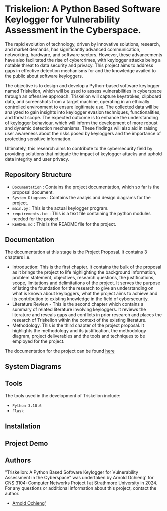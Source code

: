 # Triskelion: A Python Based Software Keylogger for Vulnerability Assessment in the Cyberspace.

The rapid evolution of technology, driven by innovative solutions, research, and market demands, has significantly advanced communication, networking, hardware, and software sectors. However, these advancements have also facilitated the rise of cybercrimes, with keylogger attacks being a notable threat to data security and privacy. This project aims to address gaps in effective detection mechanisms for and the knowledge availed to the public about software keyloggers. 

The objective is to design and develop a Python-based software keylogger named Triskelion, which will be used to assess vulnerabilities in cyberspace through an offensive approach. Triskelion will capture keystrokes, clipboard data, and screenshots from a target machine, operating in an ethically controlled environment to ensure legitimate use. The collected data will be analyzed to gain insights into keylogger evasion techniques, functionalities, and threat scope. The expected outcome is to enhance the understanding of keylogger behaviour, which will inform the development of more robust and dynamic detection mechanisms. These findings will also aid in raising user awareness about the risks posed by keyloggers and the importance of protecting sensitive information. 

Ultimately, this research aims to contribute to the cybersecurity field by providing solutions that mitigate the impact of keylogger attacks and uphold data integrity and user privacy.


## Repository Structure
- `Documentation` : Contains the project documentation, which so far is the proposal document.
- `System Diagrams` : Contains the analyis and design diagrams for the project.
- `main.py` : This is the actual keylogger program. 
- `requirements.txt` : This is a text file containing the python modules needed for the project.
- `README.md` : This is the README file for the project.

## Documentation
The documentation at this stage is the Project Proposal. It contains 3 chapters i.e.
- Introduction: This is the first chapter. It contains the bulk of the proposal as it brings the project to life highlighting the background information, problem statement, objectives, research questions, the justifications, scope, limitations and delimitations of the project. It serves the purpose of lating the foundation for the research to give an understanding on what is known about keyloggers, what the project aims to achieve and its contribution to existing knowledge in the field of cybersecurity.
- Literature Review - This is the second chapter which contains a summary of related literature involving keyloggers. It reviews the literature and reveals gaps and conflicts in prior research and places the research of Triskelion within the context of the existing literature.
- Methodology. This is the third chapter of the project proposal. It highlights the methodology and its justification, the methodology diagram, project deliverables and the tools and techniques to be employed for the project.

The documentation for the project can be found [here](https://github.com/arnold7800x3d/Triskelion_Python_Keylogger/tree/master/Documentation)

## System Diagrams

## Tools
The tools used in the development of Triskelion include:
- `Python 3.10.6`
- `Flask`

## Installation

## Project Demo

## Authors
"Triskelion: A Python Based Software Keylogger for Vulnerability Assessment in the Cyberspace" was undertaken by Arnold Ochieng' for CNS 3104: Computer Networks Project I at Strathmore University in 2024. For any questions or additional information about this project, contact the author.
- [Arnold Ochieng'](https://github.com/arnold7800)
